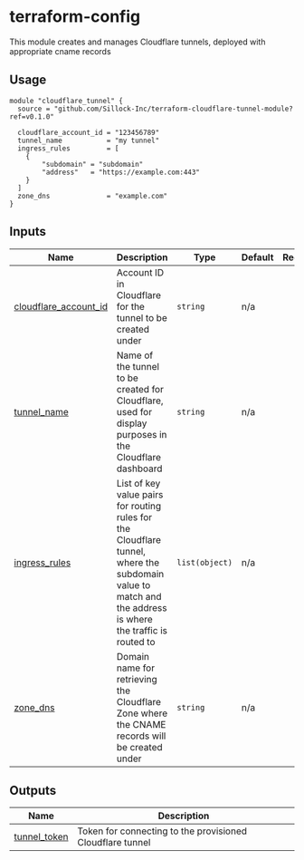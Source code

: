 # terraform-config

This module creates and manages Cloudflare tunnels, deployed with appropriate cname records

## Usage

```hcl
module "cloudflare_tunnel" {
  source = "github.com/Sillock-Inc/terraform-cloudflare-tunnel-module?ref=v0.1.0"

  cloudflare_account_id = "123456789"
  tunnel_name           = "my tunnel"
  ingress_rules         = [
    {
        "subdomain" = "subdomain"
        "address"   = "https://example.com:443"
    }
  ]
  zone_dns              = "example.com"
}
```


## Inputs

| Name | Description | Type | Default | Required |
|------|-------------|------|---------|:--------:|
| <a name="cloudflare_account_id"></a> [cloudflare\_account\_id](#cloudflare\_account\_id) | Account ID in Cloudflare for the tunnel to be created under | `string` | n/a | yes |
| <a name="tunnel_name"></a> [tunnel\_name](#tunnel\_name) | Name of the tunnel to be created for Cloudflare, used for display purposes in the Cloudflare dashboard | `string` | n/a | yes |
| <a name="ingress_rules"></a> [ingress\_rules](#ingress\_rules) | List of key value pairs for routing rules for the Cloudflare tunnel, where the subdomain value to match and the address is where the traffic is routed to | `list(object)` | n/a | yes |
| <a name="zone_dns"></a> [zone\_dns](#zone\_dns) | Domain name for retrieving the Cloudflare Zone where the CNAME records will be created under | `string` | n/a | yes |

## Outputs

| Name | Description |
|------|-------------|
| <a name="output_tunnel_token"></a> [tunnel\_token](#output\_tunnel_token) | Token for connecting to the provisioned Cloudflare tunnel |
